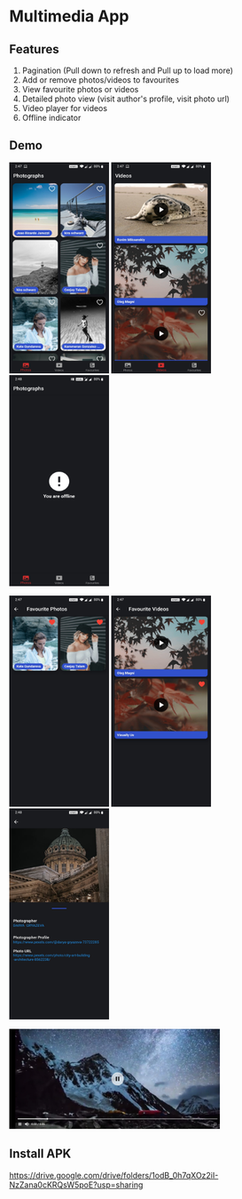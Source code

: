# Multimedia App

## Features

1) Pagination (Pull down to refresh and Pull up to load more)
2) Add or remove photos/videos to favourites
3) View favourite photos or videos
4) Detailed photo view (visit author's profile, visit photo url)
5) Video player for videos
6) Offline indicator

## Demo

<img src="https://github.com/ali9653/multimedia_app/blob/main/Screenshots/photos_view.jpg" alt="Top Headlines Screen" width="180" height="380"> <img src="https://github.com/ali9653/multimedia_app/blob/main/Screenshots/videos_view.jpg" alt="Top Headlines Screen" width="180" height="380"> <img src="https://github.com/ali9653/multimedia_app/blob/main/Screenshots/no_internet.jpg" alt="Top Headlines Screen" width="180" height="380">

<img src="https://github.com/ali9653/multimedia_app/blob/main/Screenshots/favourite_photos.jpg" alt="Top Headlines Screen" width="180" height="380"> <img src="https://github.com/ali9653/multimedia_app/blob/main/Screenshots/favourite_videos.jpg" alt="Top Headlines Screen" width="180" height="380"> <img src="https://github.com/ali9653/multimedia_app/blob/main/Screenshots/detailed_photo_view.jpg" alt="Top Headlines Screen" width="180" height="380">

<img src="https://github.com/ali9653/multimedia_app/blob/main/Screenshots/video_player.jpg" alt="Top Headlines Screen" width="380" height="180">

## Install APK
https://drive.google.com/drive/folders/1odB_0h7qXOz2iI-NzZana0cKRQsW5poE?usp=sharing
 

